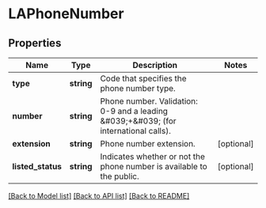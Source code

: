 # LAPhoneNumber

## Properties
Name | Type | Description | Notes
------------ | ------------- | ------------- | -------------
**type** | **string** | Code that specifies the phone number type. | 
**number** | **string** | Phone number. Validation: 0-9 and a leading &amp;#039;+&amp;#039; (for international calls). | 
**extension** | **string** | Phone number extension. | [optional] 
**listed_status** | **string** | Indicates whether or not the phone number is available to the public. | [optional] 

[[Back to Model list]](../README.md#documentation-for-models) [[Back to API list]](../README.md#documentation-for-api-endpoints) [[Back to README]](../README.md)


